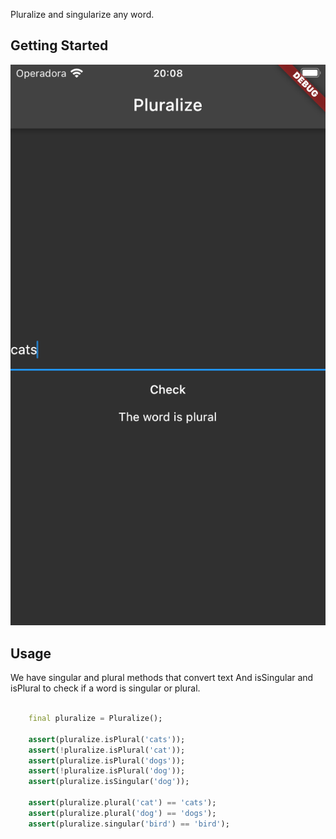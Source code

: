 Pluralize and singularize any word.

## Getting Started
![Zoom_demo](https://github.com/ivofernandes/pluralize/blob/main/doc/screenshot.png?raw=true)

## Usage
We have singular and plural methods that convert text
And isSingular and isPlural to check if a word is singular or plural.

```dart

    final pluralize = Pluralize();

    assert(pluralize.isPlural('cats'));
    assert(!pluralize.isPlural('cat'));
    assert(pluralize.isPlural('dogs'));
    assert(!pluralize.isPlural('dog'));
    assert(pluralize.isSingular('dog'));

    assert(pluralize.plural('cat') == 'cats');
    assert(pluralize.plural('dog') == 'dogs');
    assert(pluralize.singular('bird') == 'bird');
```